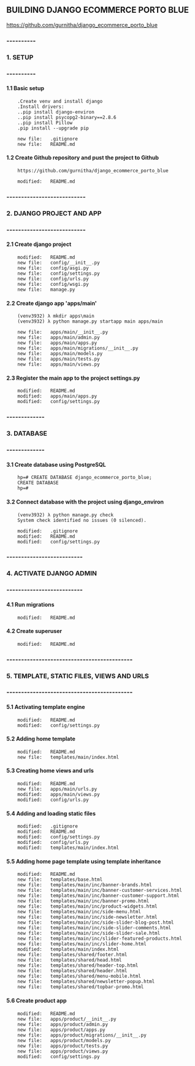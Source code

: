 ## BUILDING DJANGO ECOMMERCE PORTO BLUE
https://github.com/gurnitha/django_ecommerce_porto_blue

### ----------
### 1. SETUP
### ----------


#### 1.1 Basic setup

        .Create venv and install django
        .Install drivers:
        ..pip install django-environ
        ..pip install psycopg2-binary==2.8.6
        ..pip install Pillow
        .pip install --upgrade pip

        new file:   .gitignore
        new file:   README.md

#### 1.2 Create Github repository and pust the project to Github

        https://github.com/gurnitha/django_ecommerce_porto_blue     

        modified:   README.md


### ---------------------------
### 2. DJANGO PROJECT AND APP
### ---------------------------


#### 2.1 Create django project

        modified:   README.md
        new file:   config/__init__.py
        new file:   config/asgi.py
        new file:   config/settings.py
        new file:   config/urls.py
        new file:   config/wsgi.py
        new file:   manage.py


#### 2.2 Create django app 'apps/main'

        (venv3932) λ mkdir apps\main
        (venv3932) λ python manage.py startapp main apps/main

        new file:   apps/main/__init__.py
        new file:   apps/main/admin.py
        new file:   apps/main/apps.py
        new file:   apps/main/migrations/__init__.py
        new file:   apps/main/models.py
        new file:   apps/main/tests.py
        new file:   apps/main/views.py


#### 2.3 Register the main app to the project settings.py

        modified:   README.md
        modified:   apps/main/apps.py
        modified:   config/settings.py 


### -------------
### 3. DATABASE
### -------------


#### 3.1 Create database using PostgreSQL

        hp=# CREATE DATABASE django_ecommerce_porto_blue;
        CREATE DATABASE
        hp=#


#### 3.2 Connect database with the project using django_environ

        (venv3932) λ python manage.py check
        System check identified no issues (0 silenced).

        modified:   .gitignore
        modified:   README.md
        modified:   config/settings.py


### --------------------------
### 4. ACTIVATE DJANGO ADMIN
### --------------------------


#### 4.1 Run migrations

        modified:   README.md


#### 4.2 Create superuser

        modified:   README.md


### -------------------------------------------
### 5. TEMPLATE, STATIC FILES, VIEWS AND URLS
### -------------------------------------------


#### 5.1 Activating template engine

        modified:   README.md
        modified:   config/settings.py


#### 5.2 Adding home template

        modified:   README.md
        new file:   templates/main/index.html


#### 5.3 Creating home views and urls

        modified:   README.md
        new file:   apps/main/urls.py
        modified:   apps/main/views.py
        modified:   config/urls.py


#### 5.4 Adding and loading static files

        modified:   .gitignore
        modified:   README.md
        modified:   config/settings.py
        modified:   config/urls.py
        modified:   templates/main/index.html 


#### 5.5 Adding home page template using template inheritance

        modified:   README.md
        new file:   templates/base.html
        new file:   templates/main/inc/banner-brands.html
        new file:   templates/main/inc/banner-customer-services.html
        new file:   templates/main/inc/banner-customer-support.html
        new file:   templates/main/inc/banner-promo.html
        new file:   templates/main/inc/product-widgets.html
        new file:   templates/main/inc/side-menu.html
        new file:   templates/main/inc/side-newsletter.html
        new file:   templates/main/inc/side-slider-blog-post.html
        new file:   templates/main/inc/side-slider-comments.html
        new file:   templates/main/inc/side-slider-sale.html
        new file:   templates/main/inc/slider-featured-products.html
        new file:   templates/main/inc/slider-home.html
        modified:   templates/main/index.html
        new file:   templates/shared/footer.html
        new file:   templates/shared/head.html
        new file:   templates/shared/header-top.html
        new file:   templates/shared/header.html
        new file:   templates/shared/menu-mobile.html
        new file:   templates/shared/newsletter-popup.html
        new file:   templates/shared/topbar-promo.html


#### 5.6 Create product app

        modified:   README.md
        new file:   apps/product/__init__.py
        new file:   apps/product/admin.py
        new file:   apps/product/apps.py
        new file:   apps/product/migrations/__init__.py
        new file:   apps/product/models.py
        new file:   apps/product/tests.py
        new file:   apps/product/views.py
        modified:   config/settings.py























































































































































